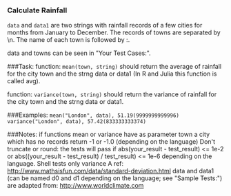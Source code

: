 ### Calculate Rainfall
```data``` and ```data1``` are two strings with rainfall records of a few cities for months from January to December. The records of towns are separated by \n. The name of each town is followed by :.

data and towns can be seen in "Your Test Cases:".

###Task:
function: ```mean(town, string)``` should return the average of rainfall for the city town and the strng data or data1 (In R and Julia this function is called avg).

function: ```variance(town, string)``` should return the variance of rainfall for the city town and the strng data or data1.

###Examples:
```mean("London", data), 51.19(9999999999996)``` 
```variance("London", data), 57.42(833333333374)```

###Notes:
if functions mean or variance have as parameter town a city which has no records return -1 or -1.0 (depending on the language)
Don't truncate or round: the tests will pass if abs(your_result - test_result) <= 1e-2 or abs((your_result - test_result) / test_result) <= 1e-6 depending on the language.
Shell tests only variance
A ref: http://www.mathsisfun.com/data/standard-deviation.html
data and data1 (can be named d0 and d1 depending on the language; see "Sample Tests:") are adapted from: http://www.worldclimate.com